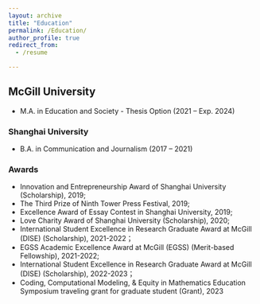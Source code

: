 ```yaml
---
layout: archive
title: "Education"
permalink: /Education/
author_profile: true
redirect_from:
  - /resume

---
```


## McGill University

- M.A. in Education and Society - Thesis Option (2021 – Exp. 2024)

### Shanghai University

- B.A. in Communication and Journalism (2017 – 2021)

### Awards

* Innovation and Entrepreneurship Award of Shanghai University (Scholarship), 2019; 
* The Third Prize of Ninth Tower Press Festival, 2019; 
* Excellence Award of Essay Contest in Shanghai University, 2019; 
* Love Charity Award of Shanghai University (Scholarship), 2020; 
* International Student Excellence in Research Graduate Award at McGill (DISE) (Scholarship), 2021-2022；
* EGSS Academic Excellence Award at McGill (EGSS) (Merit-based Fellowship), 2021-2022;
* International Student Excellence in Research Graduate Award at McGill (DISE) (Scholarship), 2022-2023；
* Coding, Computational Modeling, & Equity in Mathematics Education Symposium traveling grant for graduate student (Grant), 2023
